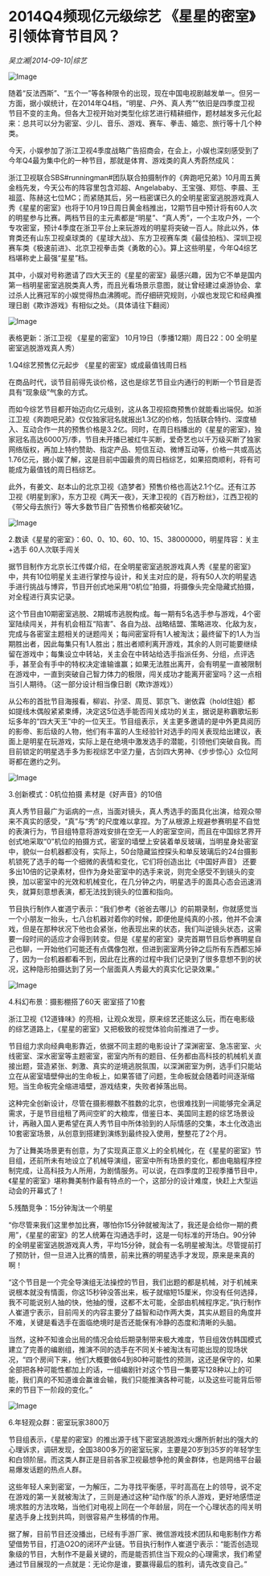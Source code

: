 # 2014Q4频现亿元级综艺 《星星的密室》引领体育节目风？

*吴立湘|2014-09-10|综艺*

![Image](http://p2.pstatp.com/large/pgc-image/1521020674686c38ef24cb0)

随着“反法西斯”、“五个一”等各种限令的出现，现在中国电视剧越发单一。但另一方面，据小娱统计，在2014年Q4档，“明星、户外、真人秀””依旧是四季度卫视节目不变的主角。但各大卫视开始对类型化综艺进行精耕细作，题材越发多元化起来：总共可以分为密室、少儿、音乐、游戏、赛车、拳击、婚恋、旅行等十几个种类。

今天，小娱参加了浙江卫视4季度战略广告招商会，在会上，小娱也深刻感受到了今年Q4最为集中化的一种节目，那就是体育、游戏类的真人秀蔚然成风：

浙江卫视联合SBS#runningman#团队联合拍摄制作的《奔跑吧兄弟》10月周五黄金档先发，今天公布的阵容里包含邓超、Angelababy、王宝强、郑恺、李晨、王祖蓝、陈赫这七位MC；而紧随其后，另一档密谋已久的全明星密室逃脱游戏真人秀《星星的密室》也将于10月19日周日黄金档推出，12期节目中预计将有60人次的明星参与比赛。两档节目的主元素都是“明星”、“真人秀”，一个主攻户外，一个专攻密室，预计4季度在浙卫平台上来玩游戏的明星将突破一百人。除此以外，体育类还有山东卫视桌球类的《星球大战》、东方卫视赛车类《最佳拍档》、深圳卫视赛车类《极速前进》、北京卫视拳击类《勇敢的心》。算上这些明星，今年Q4综艺档堪称史上最强“星星”档。

其中，小娱对号称邀请了四大天王的《星星的密室》最感兴趣，因为它不单是国内第一档明星密室逃脱类真人秀，而且光看场景示意图，就让曾经建过桌游协会、拿过杀人比赛冠军的小娱觉得热血沸腾呢。而仔细研究规则，小娱也发现它和经典推理日剧《欺诈游戏》有相似之处。（具体请往下翻阅）

![Image](http://p2.pstatp.com/large/pgc-image/1521020674737083b13398a)

表格更新：浙江卫视 《星星的密室》 10月19日（季播12期）周日22：00 全明星密室逃脱游戏真人秀）

1.Q4综艺预售亿元起步 《星星的密室》或成最值钱周日档

在商品时代，谈节目前得先谈价格，这也是综艺节目业内通行的判断一个节目是否具有“现象级”气象的方式。

而如今综艺节目都开始迈向亿元级别，这从各卫视招商预售价就能看出端倪。如浙江卫视《奔跑吧兄弟》仅仅独家冠名就报出1.3亿的价格，包括联合特约、深度植入、互动合作一共的预售价格是3.2亿。同时，在周日档播出的《星星的密室》，独家冠名高达6000万/季，节目未开播已被红牛买断，爱奇艺也以千万级买断了独家网络版权，再加上特约赞助、指定产品、短信互动、微博互动等，价格一共或高达1.76亿元，据小娱了解，这是目前中国最贵的周日档综艺，如果招商顺利，将有可能成为最值钱的周日档综艺。

此外，有姜文、赵本山的北京卫视《造梦者》预售价格也高达2.1个亿。还有江苏卫视《明星到家》，东方卫视《两天一夜》，天津卫视的《百万粉丝》，江西卫视的《带父母去旅行》等大多数节目广告预售价格都突破1亿。

![Image](http://p2.pstatp.com/large/pgc-image/15210206746896e48a91afb)

2.数读《星星的密室》：60、0、10、60、10、15、38000000，明星阵容：关主+选手 60人次联手闯关

据节目制作方北京长江传媒介绍，在全明星密室逃脱游戏真人秀《星星的密室》中，共有10位明星关主进行掌控与设计，和关主对应的是，将有50人次的明星选手进行挑战与博弈，节目开创式地采用“0机位”拍摄，将摄像头完全隐藏式拍摄，对全程进行真实记录。

这个节目由10期密室逃脱、2期城市逃脱构成。每一期有5名选手参与游戏，4个密室陆续闯关，并有机会相互“陷害”、各自为战、战略结盟、策略进攻、化敌为友，完成与各密室主题相关的谜题闯关；每间密室将有1人被淘汰；最终留下的1人为当期胜出者，因此每集只有1人胜出；胜出者顺利离开游戏，其余的人则可能要继续留在游戏中；每集设立中转站，关主会在中转站给选手指派任务、分组，点评选手，甚至会有手中的特权决定谁输谁赢；如果无法胜出离开，会有明星一直被限制在游戏中，一直到突破自己智力体力的极限，闯关成功才能离开密室吗？这一点相当引人期待。（这一部分设计相当像日剧《欺诈游戏》）

从公布的首批节目海报看，柳岩、孙坚、周觅、郭京飞、谢依霖（hold住姐）都如提线木偶般紧紧束缚，决定这5位选手能否闯关成功的关主，据说是称霸歌坛影坛多年的“四大天王”中的一位天王。节目组表示，关主更多邀请的是中外更具阅历的影帝、影后级的人物，他们有丰富的人生经验针对选手的闯关表现给出建议，表面上是明星在玩游戏，实际上是在绝境中激发选手的潜能，引领他们突破自我。而目前锁定的明星选手多为影视综艺中坚力量，古剑四大男神、《步步惊心》众位阿哥都在邀约之列。

![Image](http://p2.pstatp.com/large/pgc-image/152102067474198b8e8f734)

3.创新模式：0机位拍摄 素材是《好声音》的10倍

真人秀节目最广为诟病的一点，当面对镜头，真人秀选手的面具化出演，给观众带来不真实的感受，“真”与“秀”的尺度难以拿捏。为了从根源上规避参赛明星不自觉的表演行为，节目组特意将游戏安排在空无一人的密室空间，而且在中国综艺界开创式地采取“0”机位的拍摄方式，密室的墙壁上安装着单反玻璃，当明星身处密室中，貌似一台机器都没有，实际上，50台隐藏监控探头和单反玻璃后的24台摄影机锁死了选手的每一个细微的表情和变化，它们将创造出比《中国好声音》 还要多出10倍的记录素材，但作为身处密室中的选手来说，则完全感受不到镜头的变换，加以密室中的光效和机械变化，在几分钟之内，明星选手的面具心态会迅速消失，就算刻意想表演，都无法找到镜头的位置和指向。

节目执行制作人崔道宁表示：“我们参考《爸爸去哪儿》的前期录制，你就感觉当一个小朋友一抬头，七八台机器对着你的时候，即便他是纯真的小孩，他并不会演戏，但是在那种状况下他也会紧张，他表现出来的状态，我们叫逆镜头状态，这需要一段时间的适应才会得到转变。但是《星星的密室》录完首期节目后参赛明星自己也聊，一开始他们可能还有点偶像包袱，但进到密室两分钟之后所有东西都忘掉了，因为一台机器都看不到，因此在比赛的过程中我们记录到了很多意想不到的状况，这种隐形拍摄达到了另一个层面真人秀最大的真实化记录效果。”

![Image](http://p2.pstatp.com/large/pgc-image/1521020674660d7375ee0b8)

4.科幻布景：摄影棚搭了60天 密室搭了10套

浙江卫视《12道锋味》的亮相，让观众发现，原来综艺还能这么玩，而在电影级的综艺道路上，《星星的密室》又把极致的视觉体验向前推进了一步。

节目组力求向经典电影靠近，依据不同主题的电影设计了深渊密室、急冻密室、火线密室、深水密室等主题密室，密室内所有的题目、任务都由高科技的机械机关直接出题，营造紧张、刺激、真实的逆境逃脱氛围，以深渊密室为例，选手们只能站立在从密室墙壁伸出的生命板上，如果答错了问题，生命板就会随着时间逐渐缩短。当生命板完全缩进墙壁，游戏结束，失败者掉落出局。

这种完全创新设计，尽管在摄影棚数不胜数的北京，也很难找到一间能够完全满足需求，于是节目组租了两间空旷的大粮库，借鉴日本、美国同主题的综艺场景设计，再融入国人更希望在真人秀节目中所体验到的人际情感的交集，本土化改造出10套密室场景，从创意到搭建到演练到最终投入使用，整整花了2个月。

为了让舞美场景更有创意，为了实现真正意义上的全机械化，在《星星的密室》节目组，还前所未有地设立了机械导演组，密室中所有场景的变化，都由电脑程序控制完成，让高科技为人所用，为剧情服务。可以说，在四季度的卫视季播节目中，《星星的密室》堪称舞美制作最有特点的一个，这部分的设计难度，快赶上大型运动会的开幕式了！

5.残酷竞争：15分钟淘汰一个明星

“你尽管来我们这里参加比赛，哪怕你15分钟就被淘汰了，我还是会给你一期的费用”，《星星的密室》的艺人统筹在沟通选手时，这是一句标准的开场白。90分钟的全明星密室逃脱游戏真人秀，平均15分钟，就会有一名明星被淘汰。尽管提前打了预防针，但一旦进入比赛的情景，前来比赛的明星选手才发现，原来是来真的啊！

“这个节目是一个完全导演组无法操控的节目，我们出题的都是机械，对于机械来说根本就没有情面，你这15秒钟没答出来，板子就缩短15厘米，你没有任何选择，我不可能说别人抽的快，他抽的慢，这都不太可能，全部由机械程序定。”执行制作人崔道宁表示，目前闯关的内容主要分了益智和动作两大类，其实从题目的角度并不难，关键是看选手在面临绝境时是否还能保有冷静的态度和清晰的头脑。

当然，这种不知谁会出局的情况会给后期录制带来极大难度，节目组效仿韩国模式建立了完善的编剧组，推演不同的选手在不同关卡被淘汰有可能出现的现场状况，“四个房间下来，他们大概要做64到80种可能性的预测，这还是保守的，如果全部把各种可能性都加上的话，一组编剧针对这个节目一集要写128种以上的可能，我们真的不知道谁会赢谁会输，我们只能推演各种可能，以及这些可能背后带来的节目下一阶段的变化。”

![Image](http://p2.pstatp.com/large/pgc-image/152102067468821b6f78fe2)

6.年轻观众群：密室玩家3800万

节目组表示，《星星的密室》的推出源于线下密室逃脱游戏火爆所折射出的强大的心理诉求，调研发现，全国3800多万的密室玩家，主要是20岁到35岁的年轻学生和白领阶层。而这类人群正是目前各家卫视最想争抢的黄金群体，也是网络平台最易爆发话题的热点人群。

这些年轻人来到密室，一为解压，二为寻找平衡感，平时高高在上的领导，说不定在游戏的第一关就被淘汰了，三则是通过这种“动作版”的杀人游戏，更好地感悟逆境求胜的方法攻略，当他们对电视上同在一个年龄层，同在一个心理状态的闯关明星选手身上找到共鸣，则很容易产生移情的作用。

据了解，目前节目还没播出，已经有手游厂家、微信游戏技术团队和电影制作方希望借势节目，打造O2O的闭环产业链。节目执行制作人崔道宁表示：“能否创造现象级的节目，大制作不是最关键的，而是能否抓住当下观众的心理需求，我们希望通过节目展现的一点就是：无论你是谁，要赢得最后的胜利，请先改变自己。”

